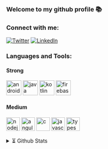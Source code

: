 ### Welcome to my github  profile 📚


### Connect with me:
 <a href="https://twitter.com/hibrahimbey" target="_blank"><img alt="Twitter" src="https://img.shields.io/badge/twitter-%231DA1F2.svg?&style=for-the-badge&logo=twitter&logoColor=white" /></a> 
 <a href="https://www.linkedin.com/in/hibeyter" target="_blank"><img alt="LinkedIn" src="https://img.shields.io/badge/linkedin-%230077B5.svg?&style=for-the-badge&logo=linkedin&logoColor=white" /></a> 

### Languages and Tools:

#### Strong

<p align="left"> 
<img src="https://devicons.github.io/devicon/devicon.git/icons/android/android-original-wordmark.svg" alt="android" width="40" height="40"/>
<img src="https://devicons.github.io/devicon/devicon.git/icons/java/java-original-wordmark.svg" alt="java" width="40" height="40"/> 
<img src="https://www.vectorlogo.zone/logos/kotlinlang/kotlinlang-icon.svg" alt="kotlin" width="40" height="40"/> 
<img src="https://www.vectorlogo.zone/logos/firebase/firebase-icon.svg" alt="firebase" width="40" height="40"/> 
</p>

#### Medium

<p align="left">
<img src="https://devicons.github.io/devicon/devicon.git/icons/nodejs/nodejs-original-wordmark.svg" alt="nodejs" width="36" height="36"/> 
<img src="https://devicons.github.io/devicon/devicon.git/icons/angularjs/angularjs-original.svg" alt="angularjs" width="36" height="36"/> 
<img src="https://devicons.github.io/devicon/devicon.git/icons/c/c-original.svg" alt="c" width="36" height="36"/> 
<img src="https://devicons.github.io/devicon/devicon.git/icons/javascript/javascript-original.svg" alt="javascript" width="36" height="36"/> 
<img src="https://devicons.github.io/devicon/devicon.git/icons/typescript/typescript-original.svg" alt="typescript" width="36" height="36"/>
</p>



<details>
  <summary>⏳ Github Stats</summary>
<p><img src="https://github-readme-stats.vercel.app/api?username=hibeyter&amp;show_icons=true" alt="GitHub Stats"></p>
</details>


<!--
**hibeyter/hibeyter** is a ✨ _special_ ✨ repository because its `README.md` (this file) appears on your GitHub profile.


